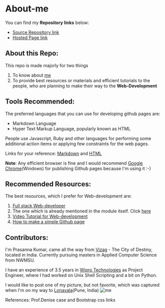 # About-me
You can find my **Repository links** below:
- [Source Repository link](https://github.com/prasu93/about-me)
- [Hosted Page link](https://prasu93.github.io/about-me/)

## About this Repo:
This repo is made majorly for two things
1. To know about [me](https://github.com/prasu93/)
2. To provide best resources or materials and efficient tutorials to the people, who are planning to make their way to the **Web-Development**

## Tools Recommended:
The preferred languages that you can use for developing github pages are:
- Markdown Language
- Hyper Text Markup Language, popularly known as HTML

People use Javascript, Ruby and other languages for performing some additional action items or applying few constraints for the web pages.

Links for your reference: [Markdown](https://www.markdownguide.org/basic-syntax/) and [HTML](https://www.w3schools.com/html/)

**Note**: Any efficient browser is fine and I would recommend [Google Chrome](https://www.google.com/chrome/?brand=CHBD&gclid=CjwKCAjwqZPrBRBnEiwAmNJsNqOXRmog_4r60cVSsTN0Im_qLZvh__imowYwKzZAY1CSuz63h-lwPhoCV5gQAvD_BwE&gclsrc=aw.ds)(Windows) for publishing Github pages  because I'm using it :-)

## Recommended Resources:
The best resources, which I prefer for Web-development are:
1. [Full stack Web-developer](https://github.com/bmorelli25/Become-A-Full-Stack-Web-Developer)
2. The one which is already mentioned in the module itself. Click [here](https://github.com/kamranahmedse/developer-roadmap)
3. [Video Tutorial for Web-development](https://www.youtube.com/watch?v=3JluqTojuME)
4. [How to make a simple Github page](https://www.youtube.com/watch?v=BA_c3bGQXlQ)

## Contributors:
I'm Prasanna Kumar, came all the way from [Vizag](https://en.wikipedia.org/wiki/Visakhapatnam) - The City of Destiny, located in India. Currently pursuing masters in Applied Computer Science from NWMSU.

I have an experience of 3.5 years in [Wipro Technologies](https://en.wikipedia.org/wiki/Wipro) as Project Engineer, where I had worked on Unix Shell Scripting and a bit on Python.

I would like to post one of my picture, but not favorite, which was captured when I'm on my way to [Lonavala](https://en.wikipedia.org/wiki/Lonavla)(Pune, India)
![me](ghost.jpg)




References:
Prof.Denise case and 
Bootstrap css links
